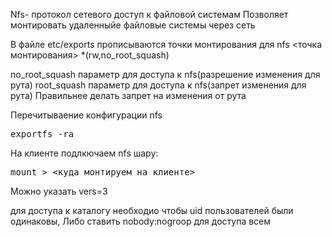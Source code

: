 Nfs- протокол сетевого доступ к файловой системам
Позволяет монтировать удаленныйе файловые системы через сеть 

В файле etc/exports прописываются точки монтирования для nfs
<точка монтирования> *(rw,no_root_squash)

no_root_squash параметр для доступа к nfs(разрешение изменения для рута)
root_squash параметр для доступа к nfs(запрет изменения для рута)
Правильнее делать запрет на изменения от рута

Перечитываение конфигурации nfs 
<pre>exportfs -ra</pre>

На клиенте подлкючаем nfs шару: 
<pre>mount <ip адрес nfs сервера:<каталог>> <куда монтируем на клиенте></pre>
Можно указать vers=3

для доступа к каталогу необходио чтобы uid пользователей были одинаковы, Либо ставить nobody:nogroop для доступа всем


<pre></pre>
